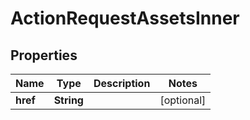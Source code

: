 

# ActionRequestAssetsInner


## Properties

| Name | Type | Description | Notes |
|------------ | ------------- | ------------- | -------------|
|**href** | **String** |  |  [optional] |



